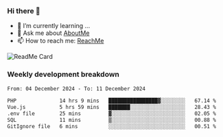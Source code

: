 ### Hi there 👋

- 🌱 I’m currently learning ...
- 💬 Ask me about [AboutMe](https://www.itzcy.com/about)
- 📫 How to reach me: [ReachMe](https://www.itzcy.com/about)

![ReadMe Card](https://github-readme-stats-ten-gilt.vercel.app/api?username=SuperChenYun&show_icons=true&title_color=fff&icon_color=79ff97&text_color=9f9f9f&bg_color=151515&hide_border=true)

### Weekly development breakdown
<!--START_SECTION:waka-->

```txt
From: 04 December 2024 - To: 11 December 2024

PHP              14 hrs 9 mins   ████████████████▓░░░░░░░░   67.14 %
Vue.js           5 hrs 59 mins   ███████░░░░░░░░░░░░░░░░░░   28.43 %
.env file        25 mins         ▓░░░░░░░░░░░░░░░░░░░░░░░░   02.05 %
SQL              11 mins         ▒░░░░░░░░░░░░░░░░░░░░░░░░   00.88 %
GitIgnore file   6 mins          ░░░░░░░░░░░░░░░░░░░░░░░░░   00.51 %
```

<!--END_SECTION:waka-->
